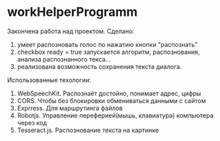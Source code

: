 # workHelperProgramm
Закончена работа над проектом.
Сделано:
1. умеет распозновать голос по нажатию кнопки "распознать"
2. checkbox ready = true запускается алгоритм, распознования, анализа распознанного текса...
3. реализована возможность сохранения текста диалога.

Использованные техологии:
1. WebSpeechKit. Распознаёт достойно, понимает адрес, цифры
2. CORS. Чтобы без блокировки обмениваться данными с сайтом
3. Exprress. Для маршрутинга файлов
4. Robotjs. Управление переферией(мышь, клавиатура) компьютера через код
5. Tesseract.js. Распознование текста на картинке
